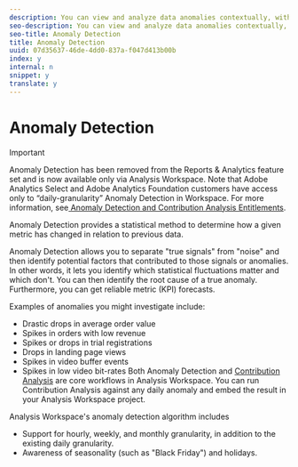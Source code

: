 ```yaml
---
description: You can view and analyze data anomalies contextually, within Analysis Workspace.
seo-description: You can view and analyze data anomalies contextually, within Analysis Workspace.
seo-title: Anomaly Detection
title: Anomaly Detection
uuid: 07d35637-46de-4dd0-837a-f047d413b00b
index: y
internal: n
snippet: y
translate: y
---
```


# Anomaly Detection


>[!IMPORTANT]
>
>Anomaly Detection has been removed from the Reports &amp; Analytics feature set and is now available only via Analysis Workspace. Note that Adobe Analytics Select and Adobe Analytics Foundation customers have access only to “daily-granularity” Anomaly Detection in Workspace. For more information, see[ Anomaly Detection and Contribution Analysis Entitlements](../../analysis_workspace_bucket/virtual-analyst/contribution-analysis/ca_tokens.md#section_9278D58F21A840AA9B1ED1BD07A1EF0A). 



Anomaly Detection provides a statistical method to determine how a given metric has changed in relation to previous data. 

Anomaly Detection allows you to separate "true signals" from "noise" and then identify potential factors that contributed to those signals or anomalies. In other words, it lets you identify which statistical fluctuations matter and which don't. You can then identify the root cause of a true anomaly. Furthermore, you can get reliable metric (KPI) forecasts. 

Examples of anomalies you might investigate include: 

* Drastic drops in average order value
* Spikes in orders with low revenue
* Spikes or drops in trial registrations
* Drops in landing page views
* Spikes in video buffer events
* Spikes in low video bit-rates
Both Anomaly Detection and [ Contribution Analysis](https://marketing.adobe.com/resources/help/en_US/analytics/contribution/ca_main.html) are core workflows in Analysis Workspace. You can run Contribution Analysis against any daily anomaly and embed the result in your Analysis Workspace project. 

Analysis Workspace's anomaly detection algorithm includes 

* Support for hourly, weekly, and monthly granularity, in addition to the existing daily granularity.
* Awareness of seasonality (such as "Black Friday") and holidays.

